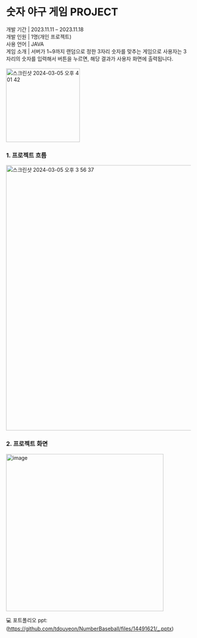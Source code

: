 <h1>숫자 야구 게임 PROJECT</h1>
개발 기간 | 2023.11.11 – 2023.11.18 <br>
개발 인원 | 1명(개인 프로젝트) <br>
사용 언어 | JAVA <br>
게임 소개 | 서버가 1~9까지 랜덤으로 정한 3자리 숫자를 맞추는 게임으로 
          사용자는 3자리의 숫자를 입력해서 버튼을 누르면, 해당 결과가
          사용자 화면에 출력됩니다.
          <br>
          <br>
<img width="201" alt="스크린샷 2024-03-05 오후 4 01 42" src="https://github.com/tdouyeon/NumberBaseball/assets/158057604/71175808-062f-4239-88ea-d5422498c8e9">

<h3>1. 프로젝트 흐름</h3>
<img width="724" alt="스크린샷 2024-03-05 오후 3 56 37" src="https://github.com/tdouyeon/NumberBaseball/assets/158057604/e06e2b48-205e-47af-92d7-2b97784342c3">

<h3>2. 프로젝트 화면</h3>
<img width="429" alt="image" src="https://github.com/tdouyeon/NumberBaseball/assets/158057604/494d3d15-0c1c-4f1b-829c-323ed76b9f80">

💻 포트폴리오 ppt: (https://github.com/tdouyeon/NumberBaseball/files/14491621/_.pptx)
